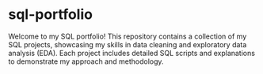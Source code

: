 # sql-portfolio
Welcome to my SQL portfolio! This repository contains a collection of my SQL projects, showcasing my skills in data cleaning and exploratory data analysis (EDA). Each project includes detailed SQL scripts and explanations to demonstrate my approach and methodology.
